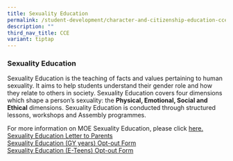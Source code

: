 ```yaml
---
title: Sexuality Education
permalink: /student-development/character-and-citizenship-education-cce/sexuality-education/
description: ""
third_nav_title: CCE
variant: tiptap
---
```

<h3>Sexuality Education</h3>
<p>Sexuality Education is the teaching of facts and values pertaining to
human sexuality. It aims to help students understand their gender role
and how they relate to others in society. Sexuality Education covers four
dimensions which shape a person’s sexuality: the <strong>Physical, Emotional, Social and Ethical</strong> dimensions.
Sexuality Education is conducted through structured lessons, workshops
and Assembly programmes.</p>
<p>For more information on MOE Sexuality Education, please click <a href="/files/2025_Info_on_SEd_for_schs_website.pdf" rel="noopener noreferrer nofollow" target="_blank">here.</a>
<br><a href="/files/2025_SEd_Letter_to_Parents.pdf" rel="noopener nofollow" target="_blank">Sexuality Education Letter to Parents</a>
<br><a href="/files/2025_SEd_Lessons_Parent_Opt_Out_Form.pdf" rel="noopener nofollow" target="_blank">Sexuality Education (GY years) Opt-out Form</a>
<br><a href="/files/2025_eTeens_Parent_Opt_out_Form.pdf" rel="noopener nofollow" target="_blank">Sexuality Education (E-Teens) Opt-out Form</a>
</p>